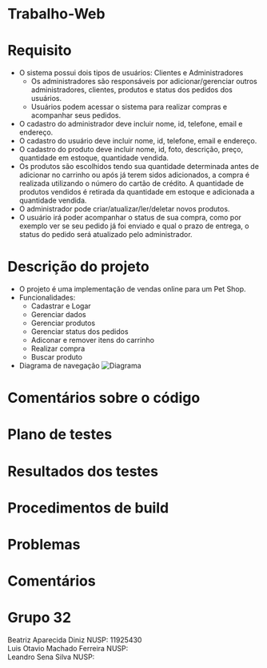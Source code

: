 # Trabalho-Web

# Requisito
  * O sistema possui dois tipos de usuários: Clientes e Administradores
    * Os administradores são responsáveis por adicionar/gerenciar outros administradores, clientes, produtos e status dos pedidos dos usuários.
    * Usuários podem acessar o sistema para realizar compras e acompanhar seus pedidos.
  * O cadastro do administrador deve incluir nome, id, telefone, email e endereço.
  * O cadastro do usuário deve incluir nome, id, telefone, email e endereço.
  * O cadastro do produto deve incluir nome, id, foto, descrição, preço, quantidade em estoque, quantidade vendida.
  * Os produtos são escolhidos tendo sua quantidade determinada antes de adicionar no carrinho ou após já terem sidos adicionados, a compra é realizada utilizando o número do cartão de crédito. A quantidade de produtos vendidos é retirada da quantidade em estoque e adicionada a quantidade vendida.
  * O administrador pode criar/atualizar/ler/deletar novos produtos.
  * O usuário irá poder acompanhar o status de sua compra, como por exemplo ver se seu pedido já foi enviado e qual o prazo de entrega, o status do pedido será atualizado pelo administrador.
# Descrição do projeto
 * O projeto é uma implementação de vendas online para um Pet Shop.
 * Funcionalidades:
   * Cadastrar e Logar
   * Gerenciar dados
   * Gerenciar produtos
   * Gerenciar status dos pedidos
   * Adiconar e remover itens do carrinho
   * Realizar compra
   * Buscar produto
 * Diagrama de navegação
  ![Diagrama](https://user-images.githubusercontent.com/64448792/165006526-8f8e9e10-5033-4cc9-8025-c617cbe0bd1c.png)
# Comentários sobre o código

# Plano de testes
# Resultados dos testes
# Procedimentos de build
# Problemas
# Comentários
# Grupo 32
Beatriz Aparecida Diniz NUSP: 11925430 <br>
Luis Otavio Machado Ferreira NUSP: <br>
Leandro Sena Silva NUSP: <br>
